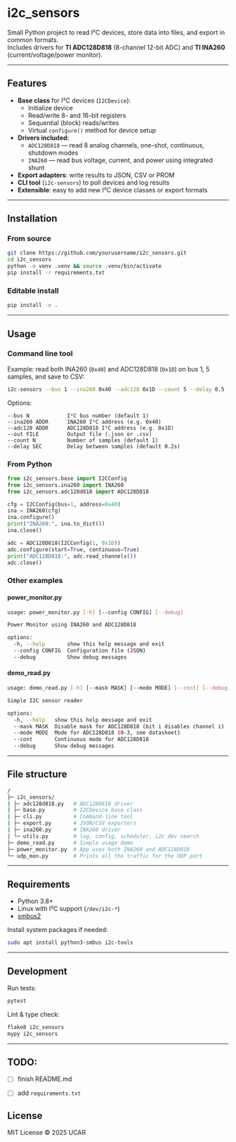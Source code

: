 # i2c_sensors

Small Python project to read I²C devices, store data into files, and export in common formats.  
Includes drivers for **TI ADC128D818** (8-channel 12-bit ADC) and **TI INA260** (current/voltage/power monitor).

---

## Features
- **Base class** for I²C devices (`I2CDevice`):
  - Initialize device
  - Read/write 8- and 16-bit registers
  - Sequential (block) reads/writes
  - Virtual `configure()` method for device setup
- **Drivers included:**
  - `ADC128D818` — read 8 analog channels, one-shot, continuous, shutdown modes
  - `INA260` — read bus voltage, current, and power using integrated shunt
- **Export adapters**: write results to JSON, CSV or PROM
- **CLI tool** (`i2c-sensors`) to poll devices and log results
- **Extensible**: easy to add new I²C device classes or export formats
<!-- - **Portable to C++**: register-oriented API with minimal Python-specific magic -->

---

## Installation

### From source
```bash
git clone https://github.com/yourusername/i2c_sensors.git
cd i2c_sensors
python -m venv .venv && source .venv/bin/activate
pip install -r requirements.txt
````

### Editable install

```bash
pip install -e .
```

---

## Usage

### Command line tool

Example: read both INA260 (`0x40`) and ADC128D818 (`0x1D`) on bus 1, 5 samples, and save to CSV:

```bash
i2c-sensors --bus 1 --ina260 0x40 --adc128 0x1D --count 5 --delay 0.5 --out readings.csv
```

Options:

```
--bus N            I²C bus number (default 1)
--ina260 ADDR      INA260 I²C address (e.g. 0x40)
--adc128 ADDR      ADC128D818 I²C address (e.g. 0x1D)
--out FILE         Output file (.json or .csv)
--count N          Number of samples (default 1)
--delay SEC        Delay between samples (default 0.2s)
```

### From Python

```python
from i2c_sensors.base import I2CConfig
from i2c_sensors.ina260 import INA260
from i2c_sensors.adc128d818 import ADC128D818

cfg = I2CConfig(bus=1, address=0x40)
ina = INA260(cfg)
ina.configure()
print("INA260:", ina.to_dict())
ina.close()

adc = ADC128D818(I2CConfig(1, 0x1D))
adc.configure(start=True, continuous=True)
print("ADC128D818:", adc.read_channels())
adc.close()
```

### Other examples

#### power_monitor.py

```bash
usage: power_monitor.py [-h] [--config CONFIG] [--debug]

Power Monitor using INA260 and ADC128D818

options:
  -h, --help       show this help message and exit
  --config CONFIG  Configuration file (JSON)
  --debug          Show debug messages
```

#### demo_read.py

```bash
usage: demo_read.py [-h] [--mask MASK] [--mode MODE] [--cont] [--debug]

Simple I2C sensor reader

options:
  -h, --help   show this help message and exit
  --mask MASK  Disable mask for ADC128D818 (bit i disables channel i)
  --mode MODE  Mode for ADC128D818 (0-3, see datasheet)
  --cont       Continuous mode for ADC128D818
  --debug      Show debug messages
```

---

## File structure

```bash
/
├─ i2c_sensors/
| ├─ adc128d818.py   # ADC128D818 driver
| ├─ base.py         # I2CDevice base class
| ├─ cli.py          # Command-line tool
| ├─ export.py       # JSON/CSV exporters
| ├─ ina260.py       # INA260 driver
| └─ utils.py        # log, config, scheduler, i2c dev search
├─ demo_read.py      # Simple usage demo
├─ power_monitor.py  # App uses both INA260 and ADC128D818
└─ udp_mon.py        # Prints all the traffic for the UDP port
```

---

## Requirements

* Python 3.8+
* Linux with I²C support (`/dev/i2c-*`)
* [smbus2](https://pypi.org/project/smbus2/)

Install system packages if needed:

```bash
sudo apt install python3-smbus i2c-tools
```

---

## Development

Run tests:

```bash
pytest
```

Lint & type check:

```bash
flake8 i2c_sensors
mypy i2c_sensors
```

---

## TODO:

- [ ] finish README.md
- [ ] add `requirements.txt`


## License

MIT License © 2025 UCAR
